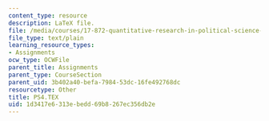 ```yaml
---
content_type: resource
description: LaTeX file.
file: /media/courses/17-872-quantitative-research-in-political-science-and-public-policy-spring-2004/1d3417e6313ebedd69b8267ec356db2e_PS4.TEX
file_type: text/plain
learning_resource_types:
- Assignments
ocw_type: OCWFile
parent_title: Assignments
parent_type: CourseSection
parent_uid: 3b402a40-befa-7984-53dc-16fe492768dc
resourcetype: Other
title: PS4.TEX
uid: 1d3417e6-313e-bedd-69b8-267ec356db2e
---
```

